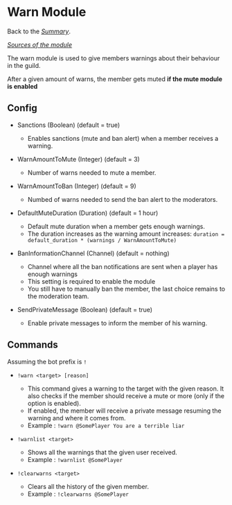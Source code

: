 # Warn Module

Back to the *[Summary](../index.md)*.

*[Sources of the module](../../module_warn.lua)*

The warn module is used to give members warnings about their behaviour in the guild.

After a given amount of warns, the member gets muted __if the mute module is enabled__

## Config


- Sanctions (Boolean) (default = true)
  - Enables sanctions (mute and ban alert) when a member receives a warning.

- WarnAmountToMute (Integer) (default = 3)
  - Number of warns needed to mute a member.

- WarnAmountToBan (Integer) (default = 9)
  - Numbed of warns needed to send the ban alert to the moderators.

- DefaultMuteDuration (Duration) (default = 1 hour)
  - Default mute duration when a member gets enough warnings.
  - The duration increases as the warning amount increases: `duration = default_duration * (warnings / WarnAmountToMute)`

- BanInformationChannel (Channel) (default = nothing)
  - Channel where all the ban notifications are sent when a player has enough warnings
  - This setting is required to enable the module
  - You still have to manually ban the member, the last choice remains to the moderation team.

- SendPrivateMessage (Boolean) (default = true)
  - Enable private messages to inform the member of his warning.

## Commands

Assuming the bot prefix is `!`

- `!warn <target> [reason]`
  - This command gives a warning to the target with the given reason. It also checks if the member should receive a mute or more (only if the option is enabled).
  - If enabled, the member will receive a private message resuming the warning and where it comes from.
  - Example : `!warn @SomePlayer You are a terrible liar`

- `!warnlist <target>`
  - Shows all the warnings that the given user received.
  - Example : `!warnlist @SomePlayer`

- `!clearwarns <target>`
  - Clears all the history of the given member.
  - Example : `!clearwarns @SomePlayer`